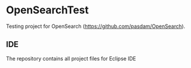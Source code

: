 # OpenSearchTest
Testing project for OpenSearch (https://github.com/pasdam/OpenSearch).

## IDE
The repository contains all project files for Eclipse IDE
